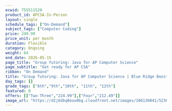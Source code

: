 ```yaml
---
ecwid: 755511520
product_id: APCSA-In-Person
layout: single
schedule_tags: ["On-Demand"]
subject_tags: ["Computer Coding"]
price: 249.99
price_unit: per month
duration: Flexible
category: Ongoing
weight: 64
end_date: 2026-05-15
page_title: "Group Tutoring: Java for AP Computer Science"
page_subtitle: "Get ready for AP CSA"
ribbon: "On Demand"
title: "Group Tutoring: Java for AP Computer Science | Blue Ridge Boost"
day_tags: []
grade_tags: ["8th","9th","10th", "11th", "12th"]
featured: 0
offers: [["Two-Three","224.99"],["Four","212.49"]]
image_url: "https://d2j6dbq0eux0bg.cloudfront.net/images/106136041/5236244860.png"
---
```

